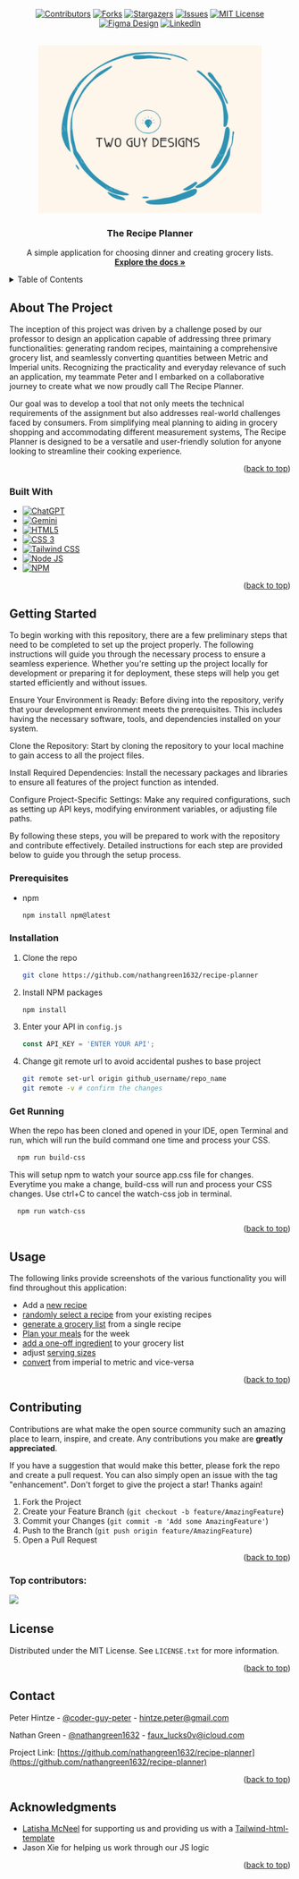 <a id="readme-top"></a>


<div style="text-align: center;">

[![Contributors][contributors-shield]][contributors-url] 
[![Forks][forks-shield]][forks-url]
[![Stargazers][stars-shield]][stars-url]
[![Issues][issues-shield]][issues-url]
[![MIT License][license-shield]][license-url]
[![Figma Design][figma-shield]][figma-url]
[![LinkedIn][linkedin-shield]][linkedin-url] 
</div>

<br />
<div align="center">
  <a href="https://github.com/nathangreen1632/recipe-planner">
    <img src="./public/assets/images/Two Guy Designs.png" alt="Logo" width="400" height="300">                      
  </a>

<h3 align="center">The Recipe Planner</h3>

  <p align="center">
    A simple application for choosing dinner and creating grocery lists.
    <br />
    <a href="https://github.com/nathangreen1632/recipe-planner"><strong>Explore the docs »</strong></a>
  </p>
</div>



<!-- TABLE OF CONTENTS -->
<details>
  <summary>Table of Contents</summary>
  <ol>
    <li>
      <a href="#about-the-project">About The Project</a>
      <ul>
        <li><a href="#built-with">Built With</a></li>
      </ul>
    </li>
    <li>
      <a href="#getting-started">Getting Started</a>
      <ul>
        <li><a href="#prerequisites">Prerequisites</a></li>
        <li><a href="#installation">Installation</a></li>
      </ul>
    </li>
    <li><a href="#usage">Usage</a></li>
    <li><a href="#contributing">Contributing</a></li>
    <li><a href="#license">License</a></li>
    <li><a href="#contact">Contact</a></li>
    <li><a href="#acknowledgments">Acknowledgments</a></li>
  </ol>
</details>


## About The Project

The inception of this project was driven by a challenge posed by our professor to design an application capable of addressing three primary functionalities: generating random recipes, maintaining a comprehensive grocery list, and seamlessly converting quantities between Metric and Imperial units. Recognizing the practicality and everyday relevance of such an application, my teammate Peter and I embarked on a collaborative journey to create what we now proudly call The Recipe Planner.

Our goal was to develop a tool that not only meets the technical requirements of the assignment but also addresses real-world challenges faced by consumers. From simplifying meal planning to aiding in grocery shopping and accommodating different measurement systems, The Recipe Planner is designed to be a versatile and user-friendly solution for anyone looking to streamline their cooking experience.

<p align="right">(<a href="#readme-top">back to top</a>)</p>


### Built With

* [![ChatGPT](https://img.shields.io/badge/ChatGPT-74aa9c?style=for-the-badge&logo=openai&logoColor=white)](https://www.openai.com)
* [![Gemini](https://img.shields.io/badge/Google%20Gemini-8E75B2?style=for-the-badge&logo=googlegemini&logoColor=white)](https://gemini.google.com/app)
* [![HTML5](https://img.shields.io/badge/HTML5-E34F26?style=for-the-badge&logo=html5&logoColor=white)](https://html.com/html5)
* [![CSS 3](https://img.shields.io/badge/CSS3-1572B6?style=for-the-badge&logo=css3&logoColor=white)](https://www.w3schools.com/css/css_intro.asp)
* [![Tailwind CSS](https://img.shields.io/badge/Tailwind_CSS-38B2AC?style=for-the-badge&logo=tailwind-css&logoColor=white)](https://tailwindcss.com)
* [![Node JS](https://img.shields.io/badge/Node%20js-339933?style=for-the-badge&logo=nodedotjs&logoColor=white)](https://nodejs.org/en)
* [![NPM](https://img.shields.io/badge/npm-CB3837?style=for-the-badge&logo=npm&logoColor=white)](https://www.npmjs.com)


<p align="right">(<a href="#readme-top">back to top</a>)</p>


## Getting Started

To begin working with this repository, there are a few preliminary steps that need to be completed to set up the project properly. The following instructions will guide you through the necessary process to ensure a seamless experience. Whether you're setting up the project locally for development or preparing it for deployment, these steps will help you get started efficiently and without issues.

Ensure Your Environment is Ready:
Before diving into the repository, verify that your development environment meets the prerequisites. This includes having the necessary software, tools, and dependencies installed on your system.

Clone the Repository:
Start by cloning the repository to your local machine to gain access to all the project files.

Install Required Dependencies:
Install the necessary packages and libraries to ensure all features of the project function as intended.

Configure Project-Specific Settings:
Make any required configurations, such as setting up API keys, modifying environment variables, or adjusting file paths.

By following these steps, you will be prepared to work with the repository and contribute effectively. Detailed instructions for each step are provided below to guide you through the setup process. 

### Prerequisites

* npm
  ```sh
  npm install npm@latest
  ```

### Installation

1. Clone the repo
   ```sh
   git clone https://github.com/nathangreen1632/recipe-planner
   ```
2. Install NPM packages
   ```sh
   npm install
   ```
3. Enter your API in `config.js`
   ```js
   const API_KEY = 'ENTER YOUR API';
   ```
4. Change git remote url to avoid accidental pushes to base project
   ```sh
   git remote set-url origin github_username/repo_name
   git remote -v # confirm the changes
   ```
### Get Running

When the repo has been cloned and opened in your IDE, open Terminal and run, which will run the build command one time and process your CSS.
```sh
  npm run build-css
```

This will setup npm to watch your source app.css file for changes. Everytime you make a change, build-css will run and process your CSS changes. Use ctrl+C to cancel the watch-css job in terminal.
```sh
  npm run watch-css
```


<p align="right">(<a href="#readme-top">back to top</a>)</p>


## Usage

The following links provide screenshots of the various functionality you will find throughout this application:
- Add a [new recipe](./public/assets/images/new-recipe.png)
- [randomly select a recipe](./public/assets/images/random-recipe.png) from your existing recipes
- [generate a grocery list](./public/assets/images/grocery-list-btn.png) from a single recipe
- [Plan your meals](./public/assets/images/meal-planner.png) for the week
- [add a one-off ingredient](./public/assets/images/add-ingredients.png) to your grocery list
- adjust [serving sizes](./public/assets/images/serving-sizes.png)
- [convert](./public/assets/images/measurement-controls.png) from imperial to metric and vice-versa

<p align="right">(<a href="#readme-top">back to top</a>)</p>


## Contributing

Contributions are what make the open source community such an amazing place to learn, inspire, and create. Any contributions you make are **greatly appreciated**.

If you have a suggestion that would make this better, please fork the repo and create a pull request. You can also simply open an issue with the tag "enhancement".
Don't forget to give the project a star! Thanks again!

1. Fork the Project
2. Create your Feature Branch (`git checkout -b feature/AmazingFeature`)
3. Commit your Changes (`git commit -m 'Add some AmazingFeature'`)
4. Push to the Branch (`git push origin feature/AmazingFeature`)
5. Open a Pull Request

<p align="right">(<a href="#readme-top">back to top</a>)</p>

### Top contributors:

<a href="https://github.com/nathangreen1632/recipe-planner/graphs/contributors">
  <img src="https://contrib.rocks/image?repo=nathangreen1632/recipe-planner" />
</a>


## License

Distributed under the MIT License. See `LICENSE.txt` for more information.

<p align="right">(<a href="#readme-top">back to top</a>)</p>


## Contact

Peter Hintze - [@coder-guy-peter](https://github.com/coder-guy-pete) - hintze.peter@gmail.com

Nathan Green - [@nathangreen1632](https://github.com/nathangreen1632) - faux_lucks0v@icloud.com

Project Link: [https://github.com/nathangreen1632/recipe-planner](https://github.com/nathangreen1632/recipe-planner)

<p align="right">(<a href="#readme-top">back to top</a>)</p>


## Acknowledgments

* [Latisha McNeel](https://github.com/lmcneel) for supporting us and providing us with a [Tailwind-html-template](https://github.com/lmcneel/tailwind-html-template)
* Jason Xie for helping us work through our JS logic

<p align="right">(<a href="#readme-top">back to top</a>)</p>


[contributors-shield]: https://img.shields.io/github/contributors/nathangreen1632/recipe-planner?style=for-the-badge&logoSize=auto&labelColor=%23595959&color=%232d93b3


[contributors-url]: https://github.com/nathangreen1632/recipe-planner/graphs/contributors
[forks-shield]: https://img.shields.io/github/forks/nathangreen1632/recipe-planner?style=for-the-badge&logoSize=auto&labelColor=%23595959&color=%232d93b3


[forks-url]: https://github.com/nathangreen1632/recipe-planner/forks
[stars-shield]: https://img.shields.io/github/stars/nathangreen1632/recipe-planner?style=for-the-badge&logoSize=auto&labelColor=%23595959&color=%232d93b3

[stars-url]: https://github.com/nathangreen1632/recipe-planner/stargazers
[issues-shield]: https://img.shields.io/github/issues/nathangreen1632/recipe-planner?style=for-the-badge&logoSize=auto&labelColor=%23595959&color=%232d93b3

[issues-url]: https://github.com/nathangreen1632/recipe-planner/issues
[license-shield]: https://img.shields.io/github/license/nathangreen1632/recipe-planner?style=for-the-badge&logoSize=auto&labelColor=%23595959&color=%232d93b3

[license-url]: https://github.com/nathangreen1632/recipe-planner/blob/main/LICENSE
[figma-shield]: https://img.shields.io/badge/Figma_Design-Our_Design-green?style=for-the-badge&logoSize=auto&labelColor=%23595959&color=%232d93b3
[figma-url]: https://www.figma.com/design/Dd1zy4rIGrqYIi2rzyZ3QC/Figma-basics?node-id=601-9&t=6cYUzXF2vXpPQmwr-1
[linkedin-shield]: https://img.shields.io/badge/-LinkedIn-black.svg?style=for-the-badge&logo=linkedin&colorB=555
[linkedin-url]: https://linkedin.com/in/jgreen1632

[Next.js]: https://img.shields.io/badge/ChatGPT-74aa9c?style=for-the-badge&logo=openai&logoColor=white
[Next-url]: https://nextjs.org/
[ChatGPT]: https://img.shields.io/badge/ChatGPT-74aa9c?style=for-the-badge&logo=openai&logoColor=white
[ChatGPT-url]: https://www.openai.com
